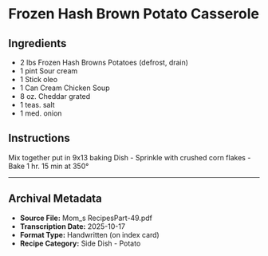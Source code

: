 # Frozen Hash Brown Potato Casserole

## Ingredients

- 2 lbs Frozen Hash Browns Potatoes (defrost, drain)
- 1 pint Sour cream
- 1 Stick oleo
- 1 Can Cream Chicken Soup
- 8 oz. Cheddar grated
- 1 teas. salt
- 1 med. onion

## Instructions

Mix together put in 9x13 baking Dish - Sprinkle with crushed corn flakes - Bake 1 hr. 15 min at 350°

---

## Archival Metadata

- **Source File:** Mom_s RecipesPart-49.pdf
- **Transcription Date:** 2025-10-17
- **Format Type:** Handwritten (on index card)
- **Recipe Category:** Side Dish - Potato
